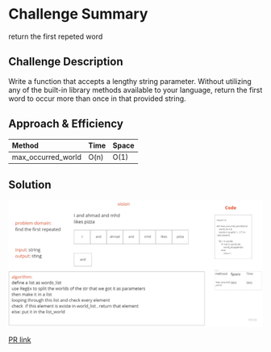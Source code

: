 # Challenge Summary

return the first repeted word

## Challenge Description

Write a function that accepts a lengthy string parameter.
Without utilizing any of the built-in library methods available to your language, return the first word to occur more than once in that provided string.

## Approach & Efficiency

| Method | Time | Space |
| :----------- | :----------- | :----------- |
| max_occurred_world | O(n) | O(1) |


## Solution

![img](repated.jpg)

[PR link](https://github.com/fadiHB/data-structures-and-algorithms-python-401d2/pull/30)
